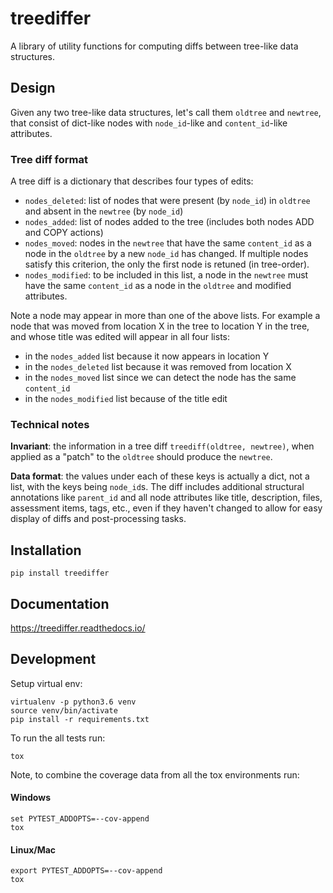 treediffer
==========

A library of utility functions for computing diffs between tree-like data structures.

<!--
[![docs](https://readthedocs.org/projects/treediffer/badge/?style=flat)](https://readthedocs.org/projects/treediffer)
[![build](https://travis-ci.com/learningequality/treediffer.svg?branch=master)](https://travis-ci.com/github/learningequality/treediffer)
[![pypi](https://img.shields.io/pypi/pyversions/treediffer.svg)](https://pypi.python.org/pypi/treediffer/)
[![codecov](https://codecov.io/gh/learningequality/treediffer/branch/master/graphs/badge.svg?branch=master)](https://codecov.io/github/learningequality/treediffer)
[![version](https://img.shields.io/pypi/v/treediffer.svg)])https://pypi.org/project/treediffer)
[![supported-implementations](https://img.shields.io/pypi/implementation/treediffer.svg)](https://pypi.org/project/treediffer)
-->




Design
------
Given any two tree-like data structures, let's call them `oldtree` and `newtree`,
that consist of dict-like nodes with `node_id`-like and `content_id`-like attributes.

### Tree diff format
A tree diff is a dictionary that describes four types of edits:
  - `nodes_deleted`: list of nodes that were present (by `node_id`) in `oldtree` and absent in the `newtree` (by `node_id`)
  - `nodes_added`: list of nodes added to the tree (includes both nodes ADD and COPY actions)
  - `nodes_moved`: nodes in the `newtree` that have the same `content_id` as a node
    in the `oldtree` by a new `node_id` has changed. If multiple nodes satisfy
    this criterion, the only the first node is retuned (in tree-order).
  - `nodes_modified`: to be included in this list, a node in the `newtree` must
    have the same `content_id` as a node in the `oldtree` and modified attributes.


Note a node may appear in more than one of the above lists. For example a node
that was moved from location X in the tree to location Y in the tree, and whose
title was edited will appear in all four lists:
 - in the `nodes_added` list because it now appears in location Y
 - in the `nodes_deleted` list because it was removed from location X
 - in the `nodes_moved` list since we can detect the node has the same `content_id`
 - in the `nodes_modified` list because of the title edit


### Technical notes

**Invariant**: the information in a tree diff `treediff(oldtree, newtree)`, when
applied as a "patch" to the `oldtree` should produce the `newtree`.

**Data format**: the values under each of these keys is actually a dict, not a
list, with the keys being `node_id`s. The diff includes additional structural annotations
like  `parent_id` and all node attributes like title, description, files, assessment items, tags, etc.,
even if they haven't changed to allow for easy display of diffs and post-processing tasks.




Installation
------------

    pip install treediffer


Documentation
-------------

<https://treediffer.readthedocs.io/>


Development
-----------

Setup virtual env:

    virtualenv -p python3.6 venv
    source venv/bin/activate
    pip install -r requirements.txt

To run the all tests run:

    tox

Note, to combine the coverage data from all the tox environments run:


#### Windows

    set PYTEST_ADDOPTS=--cov-append
    tox

#### Linux/Mac

    export PYTEST_ADDOPTS=--cov-append
    tox

